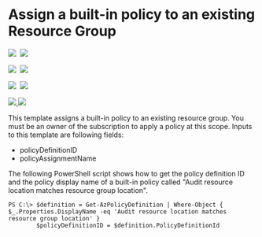 # Assign a built-in policy to an existing Resource Group

<IMG SRC="https://azbotstorage.blob.core.windows.net/badges/101-azurepolicy-assign-builtinpolicy-resourcegroup/PublicLastTestDate.svg" />&nbsp;
<IMG SRC="https://azbotstorage.blob.core.windows.net/badges/101-azurepolicy-assign-builtinpolicy-resourcegroup/PublicDeployment.svg" />&nbsp;

<IMG SRC="https://azbotstorage.blob.core.windows.net/badges/101-azurepolicy-assign-builtinpolicy-resourcegroup/FairfaxLastTestDate.svg" />&nbsp;
<IMG SRC="https://azbotstorage.blob.core.windows.net/badges/101-azurepolicy-assign-builtinpolicy-resourcegroup/FairfaxDeployment.svg" />&nbsp;

<IMG SRC="https://azbotstorage.blob.core.windows.net/badges/101-azurepolicy-assign-builtinpolicy-resourcegroup/BestPracticeResult.svg" />&nbsp;
<IMG SRC="https://azbotstorage.blob.core.windows.net/badges/101-azurepolicy-assign-builtinpolicy-resourcegroup/CredScanResult.svg" />&nbsp;

<a href="https://portal.azure.com/#create/Microsoft.Template/uri/https%3A%2F%2Fraw.githubusercontent.com%2FAzure%2Fazure-quickstart-templates%2Fmaster%2F101-azurepolicy-assign-buildinpolicy-resourcegroup%2Fazuredeploy.json" target="_blank">
    <img src="http://azuredeploy.net/deploybutton.png"/>
</a>
<a href="http://armviz.io/#/?load=https%3A%2F%2Fraw.githubusercontent.com%2FAzure%2Fazure-quickstart-templates%2Fmaster%2F101-azurepolicy-assign-buildinpolicy-resourcegroup%2Fazuredeploy.json" target="_blank">
  <img src="http://armviz.io/visualizebutton.png"/>
</a>

This template assigns a built-in policy to an existing resource group. You must be an owner of the subscription to apply a policy at this scope. Inputs to this template are following fields:

- policyDefinitionID
- policyAssignmentName

The following PowerShell script shows how to get the policy definition ID and the policy display name of a built-in policy called "Audit resource location matches resource group location". 

    PS C:\> $definition = Get-AzPolicyDefinition | Where-Object { $_.Properties.DisplayName -eq 'Audit resource location matches resource group location' }
            $policyDefinitionID = $definition.PolicyDefinitionId
